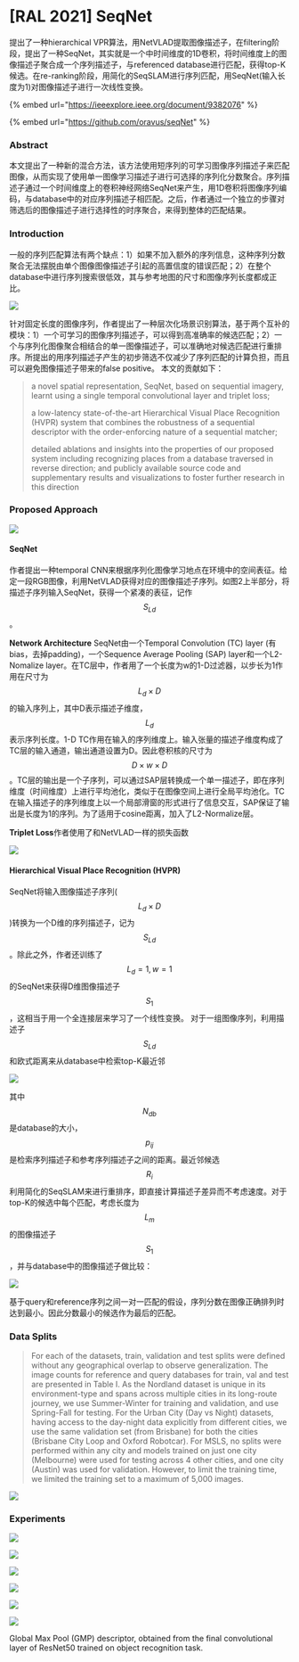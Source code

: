 # \[RAL 2021] SeqNet

提出了一种hierarchical VPR算法，用NetVLAD提取图像描述子，在filtering阶段，提出了一种SeqNet，其实就是一个中时间维度的1D卷积，将时间维度上的图像描述子聚合成一个序列描述子，与referenced database进行匹配，获得top-K候选。在re-ranking阶段，用简化的SeqSLAM进行序列匹配，用SeqNet(输入长度为1)对图像描述子进行一次线性变换。

{% embed url="https://ieeexplore.ieee.org/document/9382076" %}

{% embed url="https://github.com/oravus/seqNet" %}

### Abstract

本文提出了一种新的混合方法，该方法使用短序列的可学习图像序列描述子来匹配图像，从而实现了使用单一图像学习描述子进行可选择的序列化分数聚合。序列描述子通过一个时间维度上的卷积神经网络SeqNet来产生，用1D卷积将图像序列编码，与database中的对应序列描述子相匹配。之后，作者通过一个独立的步骤对筛选后的图像描述子进行选择性的时序聚合，来得到整体的匹配结果。

### Introduction

一般的序列匹配算法有两个缺点：1）如果不加入额外的序列信息，这种序列分数聚合无法摆脱由单个图像图像描述子引起的高置信度的错误匹配；2）在整个database中进行序列搜索很低效，其与参考地图的尺寸和图像序列长度都成正比。&#x20;

![](../../../.gitbook/assets/1627698497205.png)

针对固定长度的图像序列，作者提出了一种层次化场景识别算法，基于两个互补的模块：1）一个可学习的图像序列描述子，可以得到高准确率的候选匹配；2）一个与序列化图像聚合相结合的单一图像描述子，可以准确地对候选匹配进行重排序。所提出的用序列描述子产生的初步筛选不仅减少了序列匹配的计算负担，而且可以避免图像描述子带来的false positive。 本文的贡献如下：

> a novel spatial representation, SeqNet, based on sequential imagery, learnt using a single temporal convolutional layer and triplet loss;&#x20;
>
> a low-latency state-of-the-art Hierarchical Visual Place Recognition (HVPR) system that combines the robustness of a sequential descriptor with the order-enforcing nature of a sequential matcher;&#x20;
>
> detailed ablations and insights into the properties of our proposed system including recognizing places from a database traversed in reverse direction; and publicly available source code and supplementary results and visualizations to foster further research in this direction

### Proposed Approach

![](../../../.gitbook/assets/1627699579864.png)

#### SeqNet

作者提出一种temporal CNN来根据序列化图像学习地点在环境中的空间表征。给定一段RGB图像，利用NetVLAD获得对应的图像描述子序列。如图2上半部分，将描述子序列输入SeqNet，获得一个紧凑的表征，记作$$S_{Ld}$$。&#x20;

**Network Architecture** SeqNet由一个Temporal Convolution (TC) layer (有bias，去掉padding)，一个Sequence Average Pooling (SAP) layer和一个L2-Nomalize layer。在TC层中，作者用了一个长度为w的1-D过滤器，以步长为1作用在尺寸为$$L_d\times D$$的输入序列上，其中D表示描述子维度，$$L_d$$表示序列长度。1-D TC作用在输入的序列维度上。输入张量的描述子维度构成了TC层的输入通道，输出通道设置为D。因此卷积核的尺寸为$$D\times w \times D$$。TC层的输出是一个子序列，可以通过SAP层转换成一个单一描述子，即在序列维度（时间维度）上进行平均池化，类似于在图像空间上进行全局平均池化。TC在输入描述子的序列维度上以一个局部滑窗的形式进行了信息交互，SAP保证了输出是长度为1的序列。为了适用于cosine距离，加入了L2-Normalize层。&#x20;

**Triplet Loss**作者使用了和NetVLAD一样的损失函数&#x20;

![](../../../.gitbook/assets/1627700480783.png)

#### Hierarchical Visual Place Recognition (HVPR)

SeqNet将输入图像描述子序列($$L_d \times D$$)转换为一个D维的序列描述子，记为$$S_{Ld}$$。除此之外，作者还训练了$$L_d=1,w=1$$的SeqNet来获得D维图像描述子$$S_1$$，这相当于用一个全连接层来学习了一个线性变换。 对于一组图像序列，利用描述子$$S_{Ld}$$和欧式距离来从database中检索top-K最近邻&#x20;

![](../../../.gitbook/assets/1627700884123.png)

其中$$N_{db}$$是database的大小，$$p_{ij}$$是检索序列描述子和参考序列描述子之间的距离。最近邻候选$$R_i$$利用简化的SeqSLAM来进行重排序，即直接计算描述子差异而不考虑速度。对于top-K的候选中每个匹配，考虑长度为$$L_m$$的图像描述子$$S_1$$，并与database中的图像描述子做比较：&#x20;

![](../../../.gitbook/assets/1627701108565.png)

基于query和reference序列之间一对一匹配的假设，序列分数在图像正确排列时达到最小。因此分数最小的候选作为最后的匹配。

### Data Splits

> For each of the datasets, train, validation and test splits were defined without any geographical overlap to observe generalization. The image counts for reference and query databases for train, val and test are presented in Table I. As the Nordland dataset is unique in its environment-type and spans across multiple cities in its long-route journey, we use Summer-Winter for training and validation, and use Spring-Fall for testing. For the Urban City (Day vs Night) datasets, having access to the day-night data explicitly from different cities, we use the same validation set (from Brisbane) for both the cities (Brisbane City Loop and Oxford Robotcar). For MSLS, no splits were performed within any city and models trained on just one city (Melbourne) were used for testing across 4 other cities, and one city (Austin) was used for validation. However, to limit the training time, we limited the training set to a maximum of 5,000 images.&#x20;

![](../../../.gitbook/assets/1627701921961.png)

### Experiments

![](../../../.gitbook/assets/1627701540883.png)

![](../../../.gitbook/assets/1627701560155.png)

![](../../../.gitbook/assets/1627701691541.png)

![](../../../.gitbook/assets/1627701708701.png)

![](../../../.gitbook/assets/1627701730086.png)

![](../../../.gitbook/assets/1627701939056.png)

Global Max Pool (GMP) descriptor, obtained from the final convolutional layer of ResNet50 trained on object recognition task.&#x20;
